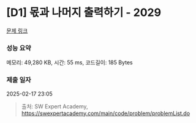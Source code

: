 # [D1] 몫과 나머지 출력하기 - 2029 

[문제 링크](https://swexpertacademy.com/main/code/problem/problemDetail.do?contestProbId=AV5QGNvKAtEDFAUq) 

### 성능 요약

메모리: 49,280 KB, 시간: 55 ms, 코드길이: 185 Bytes

### 제출 일자

2025-02-17 23:05



> 출처: SW Expert Academy, https://swexpertacademy.com/main/code/problem/problemList.do